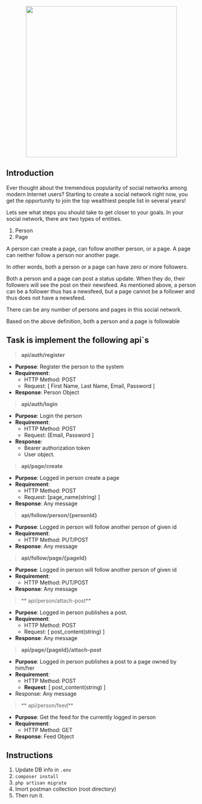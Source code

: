 
<p align="center"><a href="https://laravel.com" target="_blank"><img src="https://raw.githubusercontent.com/laravel/art/master/logo-lockup/5%20SVG/2%20CMYK/1%20Full%20Color/laravel-logolockup-cmyk-red.svg" width="400"></a></p>


## Introduction
Ever thought about the tremendous popularity of social networks among modern Internet users?
Starting to create a social network right now, you get the opportunity to join the top wealthiest people list in several years!

Lets see what steps you should take to get closer to your goals.
In your social network, there are two types of entities.
1. Person
2. Page

A person can create a page, can follow another person, or a page. A page can neither follow a person nor another page.

In other words, both a person or a page can have zero or more followers.

Both a person and a page can post a status update. When they do, their followers will see the post on their newsfeed. As mentioned above, a person can be a follower thus has a newsfeed, but a page cannot be a follower and thus does not have a newsfeed.

There can be any number of persons and pages in this social network.

Based on the above definition, both a person and a page is followable

## Task is implement the following api`s
> **api/auth/register**

- **Purpose**: Register the person to the system
- **Requirement**:
	- HTTP Method: POST
	- Request: [ First Name, Last Name, Email, Password ]
- **Response**: Person Object

> **api/auth/login**

- **Purpose**: Login the person
- **Requirement**:
	- HTTP Method: POST
	- Request: [Email, Password ]
- **Response**:
	- Bearer authorization token
	- User object.

> **api/page/create**

- **Purpose**: Logged in person create a page
- **Requirement**:
	- HTTP Method: POST
	- Request: [page_name(string) ]
- **Response**: Any message

> **api/follow/person/{personId}**

- **Purpose**: Logged in person will follow another person of given id
- **Requirement**:
	- HTTP Method: PUT/POST
- **Response**: Any message

> **api/follow/page/{pageId}**

- **Purpose**: Logged in person will follow another person of given id
- **Requirement**:
	- HTTP Method: PUT/POST
- **Response**: Any message

>** api/person/attach-post**

- **Purpose**: Logged in person publishes a post.
- **Requirement**:
	- HTTP Method: POST
	- Request: [ post_content(string) ]
- **Response**: Any message

> **api/page/{pageId}/attach-post**

- **Purpose**: Logged in person publishes a post to a page owned by him/her
- **Requirement**:
	- HTTP Method: POST
	- **Request**: [ post_content(string) ]
- Response: Any message

>** api/person/feed**

- **Purpose**: Get the feed for the currently logged in person
- **Requirement**:
	- HTTP Method: GET
- **Response**: Feed Object

## Instructions
1. Update DB info in ```.env```
2. ```composer install```
3. ```php artisan migrate```
4. Imort postman collection (root directory)
5. Then run it.

